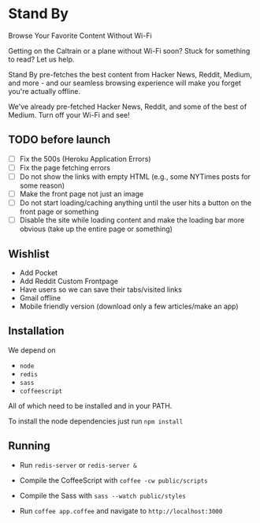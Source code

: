 Stand By
==========

Browse Your Favorite Content Without Wi-Fi



Getting on the Caltrain or a plane without Wi-Fi soon? Stuck for something to read? Let us help.

Stand By pre-fetches the best content from Hacker News, Reddit, Medium, and more - and our seamless browsing experience will make you forget you're actually offline.

We've already pre-fetched Hacker News, Reddit, and some of the best of Medium. Turn off your Wi-Fi and see!

## TODO before launch

* [ ] Fix the 500s (Heroku Application Errors)
* [ ] Fix the page fetching errors
* [ ] Do not show the links with empty HTML (e.g., some NYTimes posts for some reason)
* [ ] Make the front page not just an image
* [ ] Do not start loading/caching anything until the user hits a button on the front page or something
* [ ] Disable the site while loading content and make the loading bar more obvious (take up the entire page or something)

## Wishlist

* Add Pocket
* Add Reddit Custom Frontpage
* Have users so we can save their tabs/visited links
* Gmail offline
* Mobile friendly version (download only a few articles/make an app)

## Installation

We depend on

* ```node```
* ```redis```
* ```sass```
* ```coffeescript```

All of which need to be installed and in your PATH.

To install the node dependencies just run ```npm install```


## Running

* Run ```redis-server``` or ```redis-server &```

* Compile the CoffeeScript with ```coffee -cw public/scripts```

* Compile the Sass with ```sass --watch public/styles```

* Run ```coffee app.coffee``` and navigate to ```http://localhost:3000```
